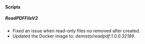 
#### Scripts
##### ReadPDFFileV2
- Fixed an issue when read-only files no removed after created.
- Updated the Docker image to: *demisto/readpdf:1.0.0.32189*.
